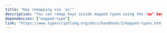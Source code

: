 ```yaml
---
title: "Key remapping via 'as'"
description: "You can remap keys inside mapped types using the "as" keyword."
dependencies: ["mapped-type"]
link: "https://www.typescriptlang.org/docs/handbook/2/mapped-types.html#key-remapping-via-as"
---
```

